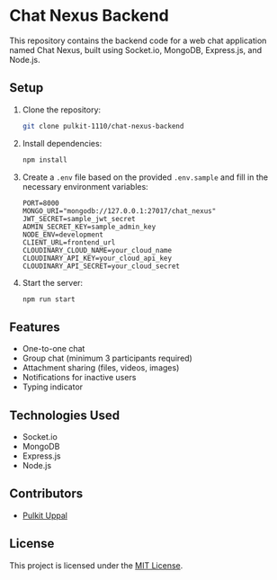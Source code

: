 # Chat Nexus Backend

This repository contains the backend code for a web chat application named Chat Nexus, built using Socket.io, MongoDB, Express.js, and Node.js.

## Setup

1. Clone the repository:

   ```bash
   git clone pulkit-1110/chat-nexus-backend
   ```

2. Install dependencies:

   ```bash
   npm install
   ```

3. Create a `.env` file based on the provided `.env.sample` and fill in the necessary environment variables:

   ```dotenv
   PORT=8000
   MONGO_URI="mongodb://127.0.0.1:27017/chat_nexus"
   JWT_SECRET=sample_jwt_secret
   ADMIN_SECRET_KEY=sample_admin_key
   NODE_ENV=development
   CLIENT_URL=frontend_url
   CLOUDINARY_CLOUD_NAME=your_cloud_name
   CLOUDINARY_API_KEY=your_cloud_api_key
   CLOUDINARY_API_SECRET=your_cloud_secret
   ```

4. Start the server:
   ```bash
   npm run start
   ```

## Features

- One-to-one chat
- Group chat (minimum 3 participants required)
- Attachment sharing (files, videos, images)
- Notifications for inactive users
- Typing indicator

## Technologies Used

- Socket.io
- MongoDB
- Express.js
- Node.js

## Contributors

- [Pulkit Uppal](https://github.com/pulkit-1110)

## License

This project is licensed under the [MIT License](LICENSE).
